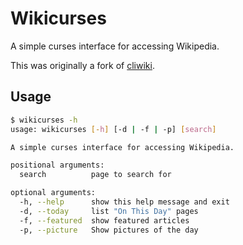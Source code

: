 Wikicurses
==========

A simple curses interface for accessing Wikipedia.

This was originally a fork of [cliwiki](https://github.com/AnirudhBhat/cliWiki.py).

## Usage
~~~bash
$ wikicurses -h
usage: wikicurses [-h] [-d | -f | -p] [search]

A simple curses interface for accessing Wikipedia.

positional arguments:
  search          page to search for

optional arguments:
  -h, --help      show this help message and exit
  -d, --today     list "On This Day" pages
  -f, --featured  show featured articles
  -p, --picture   Show pictures of the day
~~~
